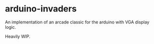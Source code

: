 # arduino-invaders
An implementation of an arcade classic for the arduino with VGA display logic.

Heavily WIP.